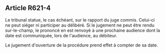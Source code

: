 Article R621-4
----
Le tribunal statue, le cas échéant, sur le rapport du juge commis. Celui-ci ne
peut siéger ni participer au délibéré. Si le jugement ne peut être rendu
sur-le-champ, le prononcé en est renvoyé à une prochaine audience dont la date
est communiquée, lors de l'audience, au débiteur.

Le jugement d'ouverture de la procédure prend effet à compter de sa date.
